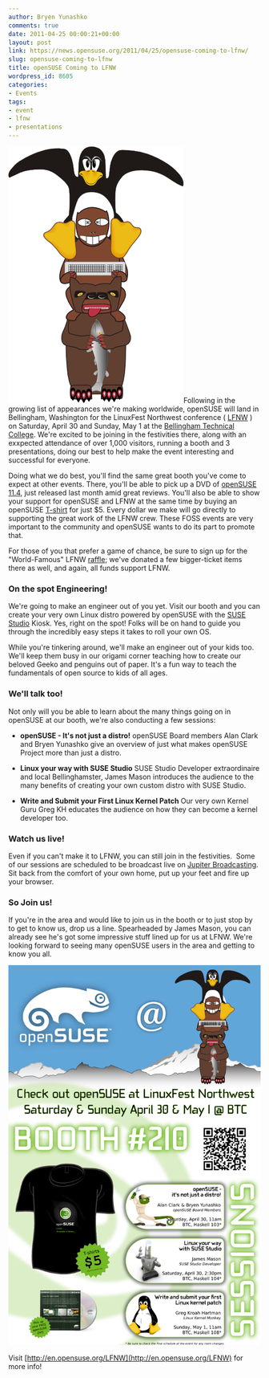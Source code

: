 ```yaml
---
author: Bryen Yunashko
comments: true
date: 2011-04-25 00:00:21+00:00
layout: post
link: https://news.opensuse.org/2011/04/25/opensuse-coming-to-lfnw/
slug: opensuse-coming-to-lfnw
title: openSUSE Coming to LFNW
wordpress_id: 8605
categories:
- Events
tags:
- event
- lfnw
- presentations
---
```


[![LinuxFest Northwest Totem logo](/wp-content/uploads/2011/04/totem350.png)](http://news.opensuse.org/2011/04/25/opensuse-coming-to-lfnw/totem350-2/)Following in the growing list of appearances we're making worldwide, openSUSE will land in Bellingham, Washington for the LinuxFest Northwest conference ( [LFNW](http://lfnw.org) ) on Saturday, April 30 and Sunday, May 1 at the [Bellingham Technical College](http://www.linuxfestnorthwest.org/information/venue).  We're excited to be joining in the festivities there, along with an exxpected attendance of over 1,000 visitors, running a booth and 3 presentations, doing our best to help make the event interesting and successful for everyone.<!-- more -->

Doing what we do best, you'll find the same great booth you've come to expect at other events.  There, you'll be able to pick up a DVD of [openSUSE 11.4](http://software.opensuse.org/114/en), just released last month amid great reviews.  You'll also be able to show your support for openSUSE and LFNW at the same time by buying an openSUSE [T-shirt](http://en.opensuse.org/File:Black_t-shirt.jpg) for just $5.  Every dollar we make will go directly to supporting the great work of the LFNW crew.  These FOSS events are very important to the community and openSUSE wants to do its part to promote that.

For those of you that prefer a game of chance, be sure to sign up for the "World-Famous" LFNW [raffle](http://www.linuxfestnorthwest.org/sessions/world-famous-raffle); we've donated a few bigger-ticket items there as well, and again, all funds support LFNW.


### On the spot Engineering!


We're going to make an engineer out of you yet.  Visit our booth and you can create your very own Linux distro powered by openSUSE with the [SUSE Studio](http://susestudio.com) Kiosk.  Yes, right on the spot!  Folks will be on hand to guide you through the incredibly easy steps it takes to roll your own OS.

While you're tinkering around, we'll make an engineer out of your kids too.  We'll keep them busy in our origami corner teaching how to create our beloved Geeko and penguins out of paper. It's a fun way to teach the fundamentals of open source to kids of all ages.


### We'll talk too!


Not only will you be able to learn about the many things going on in openSUSE at our booth, we're also conducting a few sessions:



	
  * **openSUSE - It's not just a distro!**
openSUSE Board members Alan Clark and Bryen Yunashko give an overview of just what makes openSUSE Project more than just a distro.

	
  * **Linux your way with SUSE Studio**
SUSE Studio Developer extraordinaire and local Bellinghamster, James Mason introduces the audience to the many benefits of creating your own custom distro with SUSE Studio.

	
  * **Write and Submit your First Linux Kernel Patch**
Our very own Kernel Guru Greg KH educates the audience on how they can become a kernel developer too.




### Watch us live!


Even if you can't make it to LFNW, you can still join in the festivities.  Some of our sessions are scheduled to be broadcast live on [Jupiter Broadcasting](http://www.jupiterbroadcasting.com/).  Sit back from the comfort of your own home, put up your feet and fire up your browser.


### So Join us!


If you're in the area and would like to join us in the booth or to just stop by to get to know us, drop us a line. Spearheaded by James Mason, you can already see he's got some impressive stuff lined up for us at LFNW.  We're looking forward to seeing many openSUSE users in the area and getting to know you all.

[![openSUSE @ LFNW Poster (2:3) preview](/wp-content/uploads/2011/04/lfnw-opensuse-poster-12x18-preview.png)](http://news.opensuse.org/2011/04/25/opensuse-coming-to-lfnw/lfnw-opensuse-poster-12x18-preview/)


Visit [http://en.opensuse.org/LFNW](http://en.opensuse.org/LFNW) for more info!

